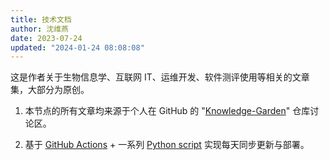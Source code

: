 ```yaml
---
title: 技术文档
author: 沈维燕
date: 2023-07-24
updated: "2024-01-24 08:08:08"
---
```


这是作者关于生物信息学、互联网 IT、运维开发、软件测评使用等相关的文章集，大部分为原创。

1. 本节点的所有文章均来源于个人在 GitHub 的 "[Knowledge-Garden](https://github.com/shenweiyan/Knowledge-Garden/discussions)" 仓库讨论区。

2. 基于 [GitHub Actions](https://github.com/shenweiyan/Knowledge-Garden/blob/main/.github/workflows/mkdocs.yml) + 一系列 [Python script](https://github.com/shenweiyan/Knowledge-Garden/tree/main/script) 实现每天同步更新与部署。

